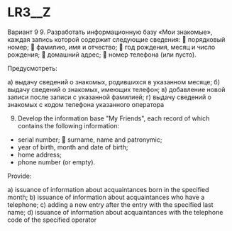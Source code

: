 # LR3__Z
Вариант 9
9.	Разработать информационную базу «Мои знакомые», каждая запись которой содержит следующие сведения:
	порядковый номер;
	фамилию, имя и отчество;
	год рождения, месяц и число рождения;
	домашний адрес;
	номер телефона (или пусто).

Предусмотреть:

а) выдачу сведений о знакомых, родившихся в указанном месяце;
б) выдачу сведений о знакомых, имеющих телефон;
в) добавление новой записи после записи с указанной фамилией;
г) выдачу сведений о знакомых с кодом телефона указанного оператора

9. Develop the information base "My Friends", each record of which contains the following information:
- serial number;
 surname, name and patronymic;
- year of birth, month and date of birth;
- home address;
- phone number (or empty).

Provide:

a) issuance of information about acquaintances born in the specified month;
b) issuance of information about acquaintances who have a telephone;
c) adding a new entry after the entry with the specified last name;
d) issuance of information about acquaintances with the telephone code of the specified operator
